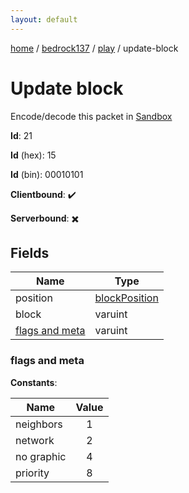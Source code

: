 ```yaml
---
layout: default
---
```


[home](/)  /  [bedrock137](/protocol/bedrock137)  /  [play](/protocol/bedrock137/play)  /  update-block

# Update block

Encode/decode this packet in [Sandbox](../../../sandbox/bedrock137#play.update_block)

**Id**: 21

**Id** (hex): 15

**Id** (bin): 00010101

**Clientbound**: ✔️

**Serverbound**: ✖️

## Fields

Name | Type
---|---
position | [blockPosition](/protocol/bedrock137/types/block-position)
block | varuint
[flags and meta](#flags-and-meta) | varuint

### flags and meta

**Constants**:

Name | Value
---|:---:
neighbors | 1
network | 2
no graphic | 4
priority | 8
